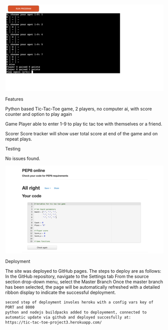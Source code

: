 ![This is an image](/assets/images/Screenshot%202022-03-13%20at%2000.17.28.png)

Features

Python based Tic-Tac-Toe game, 2 players, no computer ai, with score counter and option to play again

Game
        Player able to enter 1-9 to play tic tac toe with themselves or a friend. 

Scorer
        Score tracker will show user total score at end of the game and on repeat plays.


Testing

No issues found. 

![This is an image](/assets/images/Screenshot%202022-03-12%20at%2018.19.50.png)

Deployment

  The site was deployed to GitHub pages. The steps to deploy are as follows:
        In the GitHub repository, navigate to the Settings tab
        From the source section drop-down menu, select the Master Branch
        Once the master branch has been selected, the page will be automatically refreshed with a detailed ribbon display to indicate the successful deployment.

    second step of deployment involes heroku with a config vars key of PORT and 8000
    python and nodejs buildpacks added to deployement, connected to automatic update via github and deployed succesfully at:
    https://tic-tac-toe-project3.herokuapp.com/